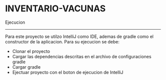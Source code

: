 # INVENTARIO-VACUNAS

Ejecucion
***
Para este proyecto se utilzo IntelliJ como IDE, ademas de gradle como el constructor de la aplicacion.
Para su ejecucion se debe:
- Clonar el proyecto
- Cargar las dependencias descritas en el archivo de   configuraciones gradle
- Cargar gradle
- Ejectuar proyecto con el boton de ejecucion de IntelliJ
